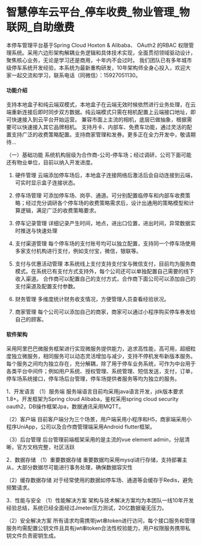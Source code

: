 # 智慧停车云平台_停车收费_物业管理_物联网_自助缴费

本停车管理平台基于Spring Cloud Hoxton & Alibaba、 OAuth2 的RBAC 权限管理系统。采用六边形架构解耦业务逻辑和具体技术实现，全面贯彻领域驱动设计，聚焦核心业务，无论是学习还是商用，十年内不会过时。
我们团队已有多年城市级停车系统开发经验，本系统为最新重构研发，10年架构师全身心投入，欢迎大家一起交流和学习，联系电话（同微信）：15927051130。

#### 功能介绍
支持本地盒子和纯云端双模式，本地盒子在云端无效时候依然进行业务处理，在云端重新连接后即时同步双方数据。纯云端模式只需在相机配置上云端接口地址，即可快速接入到云平台开始运营。
兼容市面上主流的相机，底层已做抽象，根据需要可以快速接入其它品牌相机。
支持月卡、内部车、免费车功能，通过灵活的配置支持广泛的收费策略配置。支持商家管理和发券。更多正在全力开发中，敬请期待...

（一）基础功能
系统机构层级为合作商-公司-停车场；经过调研，公司下面可能还有物业单位，目前以纳入开发进度。

1. 硬件管理
云端添加停车场后，本地盒子连接网络后激活后会自动连接到云端，可实时显示盒子连接状态。

2. 停车场管理
可添加停车场、岗亭、通道。可分别配置临停车和内部车收费策略；经过充分调研各个停车场的收费策略需求后，设计出通用的策略模型和计算逻辑，满足广泛的收费策略要求。

3. 停车记录管理
详细记录产生时间，地点，进出口位置，进出时间，异常数据实时推送与快速处理

4. 支付渠道管理
每个停车场的支付账号均可以独立配置，支持同一个停车场使用多家支付机构进行支付，例如支付宝，微信，银联等。

5. 支付与优惠活动管理
本系统线上支付支持支付宝与微信支付，目前均为服务商模式。在系统已有支付方式支持外，每个公司还可以单独配置自己需要的线下收入渠道。
合作商可以配置自己的支付方式，合作商下面公司可以添加自己的支付渠道及配置支付参数。

6. 财务管理
多维度统计财务收支情况，方便管理人员查看经验状况。

7. 商家管理
每个公司可以添加自己的商家，商家可以通过小程序购买停车券发给自己的顾客。

#### 软件架构
采用阿里巴巴微服务框架进行实现微服务提供能力，追求高性能，高可用，超细粒度独立微服务，相同服务可以动态灵活增加与减少，支持不停机发布新版本服务。
每个服务之间均为独立存在，充分解耦，除了用于停车业务系统，可作为中台用于各类平台中间件；例如用户系统、授权管理、系统管理、短信发送，支付，订单，停车场系统接口，停车场后台管理，停车场提供者服务等均为独立的服务。

1．开发语言
（1）服务端
服务端语言目前均采用java语言开发，jdk版本要求1.8+。开发框架为Spring cloud Alibaba，鉴权采用spring cloud security oauth2，DB操作框架Jpa，数据通讯采用MQTT。

（2）客户端
目前客户端分为三个场景，用户端采用小程序和H5，商家端采用小程序UniApp，公司以及合作商管理端采用Android flutter框架。

（3）后台管理
后台管理前端框架采用的是主流的vue element admin，分层清晰，官方文档完整，社区活跃

2．数据存储
（1）重要数据存储
重要数据均采用mysql进行存储，支持部署主从，大部分数据尽可能进行事务处理，确保数据容灾性

（2）缓存数据存储
对于经常使用的数据如停车场、通道等会缓存于Redis，避免频繁请求。

3．性能与安全
（1）性能解决方案
架构与技术解决方案均为本团队一线10年开发经验总结，系统已经全面经过Jmeter压力测试，20亿数据毫无压力。

（2）安全解决方案
所有请求均需携带jwt串token进行访问，每个接口服务和管理服务均需配置公钥文件且具有jwt串token合法性校验能力，用户权限服务携带私钥文件负责密钥生成。


